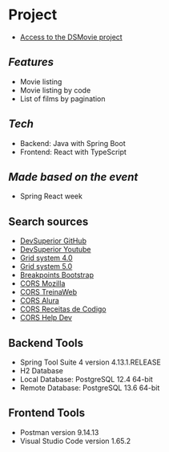 # Project
  - [Access to the DSMovie project]

## _Features_
 - Movie listing
 - Movie listing by code
 - List of films by pagination

## _Tech_
 - Backend: Java with Spring Boot
 - Frontend: React with TypeScript

## _Made based on the event_
 - Spring React week

## Search sources
  - [DevSuperior GitHub]
  - [DevSuperior Youtube]
  - [Grid system 4.0]
  - [Grid system 5.0]
  - [Breakpoints Bootstrap]
  - [CORS Mozilla]
  - [CORS TreinaWeb]
  - [CORS Alura]
  - [CORS Receitas de Codigo]
  - [CORS Help Dev]

## Backend Tools
 - Spring Tool Suite 4 version 4.13.1.RELEASE
 - H2 Database
 - Local Database: PostgreSQL 12.4 64-bit
 - Remote Database: PostgreSQL 13.6 64-bit  

## Frontend Tools
 - Postman version 9.14.13
 - Visual Studio Code version 1.65.2 

[//]: # (These are reference links used in the body of this note and get stripped out when the markdown processor does its job. There is no need to format nicely because it shouldn't be seen. Thanks SO - http://stackoverflow.com/questions/4823468/store-comments-in-markdown-syntax)
   [DevSuperior GitHub]: <https://github.com/devsuperior/sds-dsmovie>
   [DevSuperior Youtube]: <https://www.youtube.com/devsuperior>
   [Nelio Alves Channel]: <https://www.youtube.com/c/DevSuperior/videos>
   [Grid system 4.0]: <https://getbootstrap.com/docs/4.0/layout/grid/>
   [Grid system 5.0]: <https://getbootstrap.com/docs/5.0/layout/grid/>
   [Breakpoints Bootstrap]: <https://getbootstrap.com/docs/5.0/layout/breakpoints/>
   [CORS Mozilla]: <https://developer.mozilla.org/pt-BR/docs/Web/HTTP/CORS>
   [CORS TreinaWeb]: <https://www.treinaweb.com.br/blog/o-que-e-cors-e-como-resolver-os-principais-erros>
   [CORS Alura]: <https://cursos.alura.com.br/forum/topico-cors-113963>
   [CORS Receitas de Codigo]: <https://receitasdecodigo.com.br/java/configurar-os-cors-no-spring-boot>
   [CORS Help Dev]: <https://helpdev.com.br/2019/01/03/java-configurando-cors-no-spring-boot-e-security/>
   [Access to the DSMovie project]: <https://chrls-dsmovie.netlify.app/>